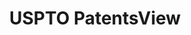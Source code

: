 ---
bigquery: https://console.cloud.google.com/bigquery?p=patents-public-data&d=patentsview&page=dataset
citation: Attribution should be given to PatentsView for use, distribution, or derivative
  works.
code: https://github.com/CSSIP-AIR/PatentsView-Code-Snippets/
contributors: USPTO
cost: None
description: 'PatentsView includes US patent data including raw data (summaries, applications,
  pregrant applications), disambugations of inventors and assignees, and inventor
  gender estimates.  Also foreign priority data, # of figures and sheets, and government
  interest statements.'
documentation: https://patentsview.org/query/builder-faqs
last_edit: Mon, 04 Apr 2022 19:02:57 GMT
location: https://patentsview.org/
maintained_by: USPTO
record_creation_timestamp: 12/2/2020 17:20:46
schema_fields: '[''disamb_assignee_id_20191008'', ''disamb_assignee_id_20191231'',
  ''disamb_assignee_id_20200630'', ''applicant_type'', ''organization_id'', ''number'',
  ''disamb_inventor_id_20180528'', ''num'', ''uuid'', ''field_id'', ''citation_id'',
  ''disamb_assignee_id_20190312'', ''term_disclaimer'', ''subgroup'', ''rel_id'',
  ''relkind'', ''sequence'', ''disamb_assignee_id_20200331'', ''disamb_inventor_id_20200929'',
  ''disamb_inventor_id_20191231'', ''subcategory_id'', ''type'', ''series_code'',
  ''deceased'', ''mainclass_id'', ''group_id'', ''state'', ''disamb_inventor_id_20200331'',
  ''f102_date'', ''gi_statement'', ''disamb_inventor_id_20171003'', ''dependent'',
  ''disamb_inventor_id_20190312'', ''field_title'', ''latitude'', ''group'', ''name_first'',
  ''role'', ''withdrawn'', ''abstract'', ''rawlocation_id'', ''doctype'', ''text'',
  ''classification_data_source'', ''category'', ''section_id'', ''symbol_position'',
  ''length'', ''disamb_inventor_id_20190820'', ''subsection_id'', ''publication_number'',
  ''title'', ''num_claims'', ''exemplary'', ''action_date'', ''level_one'', ''classification_value'',
  ''num_figures'', ''doc_type'', ''application_id'', ''latin_name'', ''_102_date'',
  ''disamb_inventor_id_20200630'', ''category_id'', ''fname'', ''city'', ''term_grant'',
  ''_371_date'', ''country'', ''name'', ''variety'', ''state_fips'', ''level_two'',
  ''inventor_id'', ''lname'', ''county'', ''assignee_id'', ''rawinventor_id'', ''rawassignee_id'',
  ''ipc_class'', ''disamb_assignee_id_20181127'', ''kind'', ''name_last'', ''disamb_inventor_id_20171226'',
  ''lawyer_id'', ''subclass_id'', ''patent_id'', ''classification_status'', ''subclass'',
  ''disamb_inventor_id_20181127'', ''disamb_inventor_id_20191008'', ''subgroup_id'',
  ''county_fips'', ''disamb_inventor_id_20201229'', ''male'', ''longitude'', ''disamb_assignee_id_20200929'',
  ''level_three'', ''latlong'', ''disamb_assignee_id_20190820'', ''male_flag'', ''date'',
  ''disamb_inventor_id_20170808'', ''disamb_inventor_id_20170307'', ''rule_47'', ''status'',
  ''num_sheets'', ''section'', ''term_extension'', ''main_group'', ''id'', ''ipc_version_indicator'',
  ''sector_title'', ''designation'', ''classification_level'', ''location_id'', ''attribution_status'',
  ''lapse_of_patent'', ''disclaimer_date'', ''reldocno'', ''organization'', ''f371_date'',
  ''filename'', ''country_transformed'', ''contract_award_number'']'
shortname: patentsview
tags:
- disambiguation
- United States
- gender
terms_of_use: Creative Commons Attribution 4.0 International License.
timeframe: 1963-1999
title: USPTO PatentsView
uuid: cf1780b1-e265-4e49-8d1d-83b9cfe0fd9a
---